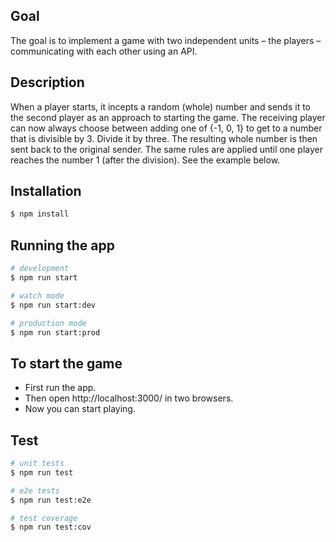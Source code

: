 ## Goal
The goal is to implement a game with two independent units – the players –
communicating with each other using an API.

## Description
When a player starts, it incepts a random (whole) number and sends it to the second
player as an approach to starting the game.
The receiving player can now always choose between adding one of {-1, 0, 1} to get
to a number that is divisible by 3. Divide it by three. The resulting whole number is
then sent back to the original sender.
The same rules are applied until one player reaches the number 1 (after the division).
See the example below.

## Installation

```bash
$ npm install
```

## Running the app

```bash
# development
$ npm run start

# watch mode
$ npm run start:dev

# production mode
$ npm run start:prod
```

## To start the game

- First run the app.
- Then open http://localhost:3000/ in two browsers.
- Now you can start playing.


## Test

```bash
# unit tests
$ npm run test

# e2e tests
$ npm run test:e2e

# test coverage
$ npm run test:cov
```
